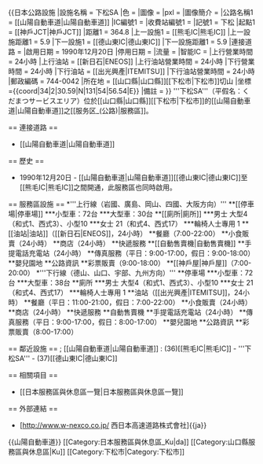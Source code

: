 {{日本公路設施
|設施名稱 = 下松SA
|色 = 
|圖像 = 
|pxl = 
|圖像簡介 = 
|公路名稱1 = [[山陽自動車道|山陽自動車道]]
|IC編號1 = 
|收費站編號1 = 
|記號1 = 下松
|起點1 = [[神戶JCT|神戶JCT]]
|距離1 = 364.8
|上一設施1 = [[熊毛IC|熊毛IC]]
|上一設施距離1 = 5.9
|下一設施1 = [[德山東IC|德山東IC]]
|下一設施距離1 = 5.9
|連接道路 = 
|啟用日期 = 1990年12月20日
|停用日期 = 
|流量 = 
|智能IC = 
|上行營業時間 = 24小時
|上行油站 = [[新日石|ENEOS]]
|上行油站營業時間 = 24小時
|下行營業時間 = 24小時
|下行油站 = [[出光興產|ITEMITSU]]
|下行油站營業時間 = 24小時
|郵政編碼 = 744-0042
|所在地 = [[山口縣|山口縣]][[下松市|下松市]]切山
|坐標 ={{coord|34|2|30.59|N|131|54|56.54|E}}
|備註 =
}}
'''下松SA'''（平假名：くだまつサービスエリア）位於[[山口縣|山口縣]][[下松市|下松市]]的[[山陽自動車道|山陽自動車道]]之[[服务区_(公路)|服務區]]。

== 連接道路 ==
* [[山陽自動車道|山陽自動車道]]

== 歷史 ==
* 1990年12月20日 - [[山陽自動車道|山陽自動車道]][[德山東IC|德山東IC]]至[[熊毛IC|熊毛IC]]之間開通，此服務區也同時啟用。

== 服務區設施 ==
*'''上行線（岩國、廣島、岡山、四國、大阪方向）'''
**[[停車場|停車場]]
***小型車：72台
***大型車：30台
**[[廁所|廁所]]
***男士 大型4（和式1、西式3）、小型10
***女士 21（和式4、西式17）
***輪椅人士專用 1
**[[油站|油站]]（[[新日石|ENEOS]]，24小時）
**餐廳（7:00-22:00）
**小食販賣（24小時）
**商店（24小時）
**快遞服務
**[[自動售賣機|自動售賣機]]
**手提電話充電站（24小時）
**傳真服務（平日：9:00-17:00，假日：9:00-18:00）
**嬰兒園地
**公路資訊
**彩票販賣（9:00-18:00）
**[[神戶屋|神戶屋]]（7:00-20:00）
*'''下行線（德山、山口、宇部、九州方向）'''
**停車場
***小型車：72台
***大型車：38台
**廁所
***男士 大型4（和式1、西式3）、小型10
***女士 21（和式4、西式17）
***輪椅人士專用 1
**油站（[[出光興產|ITEMITSU]]，24小時）
**餐廳（平日：11:00-21:00，假日：7:00-22:00）
**小食販賣（24小時）
**商店（24小時）
**快遞服務
**自動售賣機
**手提電話充電站（24小時）
**傳真服務（平日：9:00-17:00，假日：8:00-17:00）
**嬰兒園地
**公路資訊
**彩票販賣（8:00-17:00）

== 鄰近設施 ==
; [[山陽自動車道|山陽自動車道]]
: (36)[[熊毛IC|熊毛IC]] - '''下松SA''' - (37)[[德山東IC|德山東IC]]

== 相關項目 ==
* [[日本服務區與休息區一覽|日本服務區與休息區一覽]]

== 外部連結 ==
* [http://www.w-nexco.co.jp/ 西日本高速道路株式會社]{{ja}}

{{山陽自動車道}}
[[Category:日本服務區與休息區_Ku|da]]
[[Category:山口縣服務區與休息區|Ku]]
[[Category:下松市|Category:下松市]]